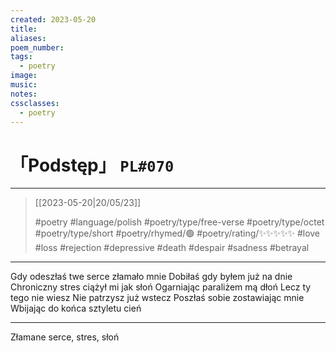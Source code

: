 ```yaml
---
created: 2023-05-20
title:
aliases:
poem_number:
tags:
  - poetry
image:
music:
notes:
cssclasses:
  - poetry
---
```

# 「Podstęp」 `PL#070`

---

> [[2023-05-20|20/05/23]]
> 
> #poetry 
> #language/polish 
> #poetry/type/free-verse #poetry/type/octet #poetry/type/short 
> #poetry/rhymed/🟢 
> #poetry/rating/✨✨✨✨✨ 
> #love #loss #rejection #depressive #death #despair #sadness #betrayal  

---

Gdy odeszłaś twe serce złamało mnie
Dobiłaś gdy byłem już na dnie
Chroniczny stres ciążył mi jak słoń
Ogarniając paraliżem mą dłoń
Lecz ty tego nie wiesz
Nie patrzysz już wstecz
Poszłaś sobie zostawiając mnie
Wbijając do końca sztyletu cień

---

Złamane serce, stres, słoń